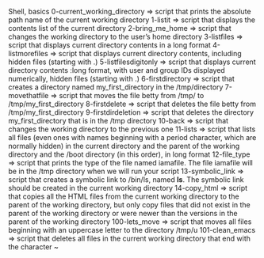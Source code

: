 Shell, basics
0-current_working_directory => script that prints the absolute path name of the current working directory
1-listit => script that displays the contents list of the current directory
2-bring_me_home => script that changes the working directory to the user’s home directory
3-listfiles => script that displays current directory contents in a long format
4-listmorefiles => script that displays current directory contents, including hidden files (starting with .)
5-listfilesdigitonly => script that displays current directory contents :long format, with user and group IDs displayed numerically, hidden files (starting with .)
6-firstdirectory => script that creates a directory named my_first_directory in the /tmp/directory
7-movethatfile => script that moves the file betty from /tmp/ to /tmp/my_first_directory
8-firstdelete => script that deletes the file betty from /tmp/my_first_directory
9-firstdirdeletion => script that deletes the directory my_first_directory that is in the /tmp directory
10-back => script that changes the working directory to the previous one
11-lists => script that lists all files (even ones with names beginning with a period character, which are normally hidden) in the current directory and the parent of the working directory and the /boot directory (in this order), in long format
12-file_type => script that prints the type of the file named iamafile. The file iamafile will be in the /tmp directory when we will run your script
13-symbolic_link => script that creates a symbolic link to /bin/ls, named __ls__. The symbolic link should be created in the current working directory
14-copy_html => script that copies all the HTML files from the current working directory to the parent of the working directory, but only copy files that did not exist in the parent of the working directory or were newer than the versions in the parent of the working directory
100-lets_move => script that moves all files beginning with an uppercase letter to the directory /tmp/u
101-clean_emacs => script that deletes all files in the current working directory that end with the character ~
